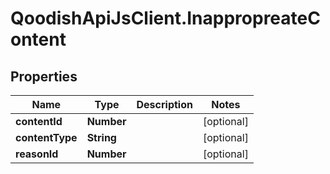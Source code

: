 # QoodishApiJsClient.InappropreateContent

## Properties

Name | Type | Description | Notes
------------ | ------------- | ------------- | -------------
**contentId** | **Number** |  | [optional] 
**contentType** | **String** |  | [optional] 
**reasonId** | **Number** |  | [optional] 


